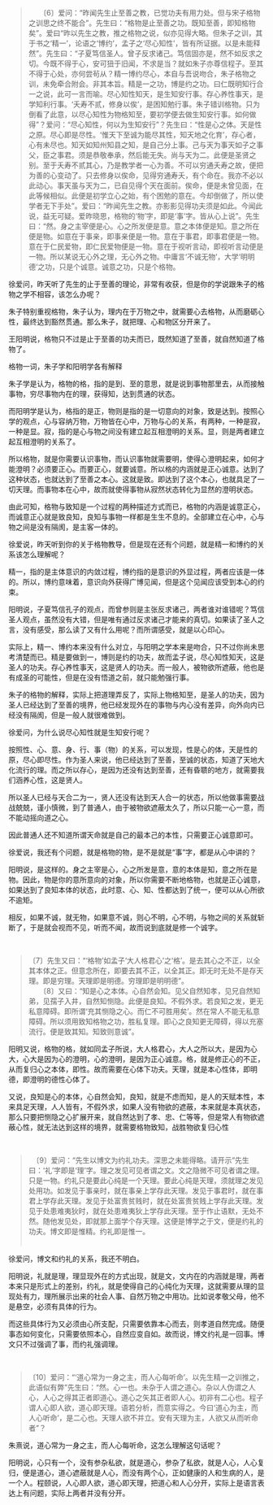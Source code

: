 <blockquote data-pid="g3EKVKgW">　　〔6〕爱问：“昨闻先生止至善之教，已觉功夫有用力处。但与宋子格物之训思之终不能合”。先生曰：“格物是止至善之功。既知至善，即知格物矣”。爱曰“昨以先生之教，推之格物之说，似亦见得大略。但朱子之训，其于书之‘精一’，论语之‘博约’，孟子之‘尽心知性’，皆有所证据。以是未能释然”。先生曰：“子夏笃信圣人。曾子反求诸己。笃信固亦是，然不如反求之切。今既不得于心，安可狃于旧闻，不求是当？就如朱子亦尊信程子。至其不得于心处，亦何尝茍从？精一博约尽心，本自与吾说吻合，朱子格物之训，未免牵合附会。非其本旨。精是一之功，博是约之功。曰仁既明知行合一之说，此可一言而喻。尽心知性知天，是生知安行事。存心养性事天，是学知利行事。‘夭寿不贰，修身以俟’，是困知勉行事。朱子错训格物。只为倒看了此意，以尽心知性为物格知至，要初学便去做生知安行事。如何做得”？爱问：“尽心知性，何以为生知安行”？先生曰：“性是心之体。天是性之原。尽心即是尽性。‘惟天下至诚为能尽其性，知天地之化育’，存心者，心有未尽也。知天如知州知县之知，是自己分上事。己与天为事天如子之事父，臣之事君。须是恭敬奉承，然后能无失。尚与天为二。此便是圣贤之别。至于夭寿不贰其心，乃是教学者一心为善。不可以穷通夭寿之故，便把为善的心变动了。只去修身以俟命，见得穷通寿夭，有个命在。我亦不必以此动心。事天虽与天为二，已自见得个天在面前。俟命，便是未曾见面，在此等候相似。此便是初学立心之始，有个困勉的意在。今却倒做了，所以使学者无下手处”。爱曰：“昨闻先生之教。亦影影见得功夫须是如此。今闻此说，益无可疑。爱昨晓思，格物的‘物’字，即是‘事’字。皆从心上说”。先生曰：“然。身之主宰便是心。心之所发便是意。意之本体便是知。意之所在便是物。如意在于事亲，即事亲便是一物。意在于事君，即事君便是一物。意在于仁民爱物，即仁民爱物便是一物。意在于视听言动，即视听言动便是一物。所以某说无心外之理，无心外之物。中庸言‘不诚无物’，大学‘明明德’之功，只是个诚意。诚意之功，只是个格物。</blockquote><p data-pid="8iPiiew7">徐爱问，昨天听了先生的止于至善的理论，非常有收获，但是你的学说跟朱子的格物之学不相容，该怎么办呢？</p><p data-pid="V3xuZGpO">朱子特别重视格物，朱子认为，理内在于万物之中，就需要心去格物，从而磨砺心性，最终达到豁然贯通。那么朱子，就把理、心和物区分开来了。</p><p data-pid="bXpypk8v">王阳明说，格物只不过是止于至善的功夫而已，既然知道了至善，就自然知道了格物了。</p><p data-pid="l7UeH_ey">格物一词，朱子学和阳明学各有解释</p><p data-pid="J7-fEodj">朱子学是认为，格物的格，指的是到、至的意思，就是说到事物那里去，从而接触事物，穷尽事物内在的理，获得知，达到贯通的状态。</p><p data-pid="WLPB9y4e">而阳明学是认为，格指的是正，物则是指的是一切意向的对象，致是达到。按照心学的观点，心与容纳万物，万物皆在心中，万物与心的关系，有两种，一种是寂，一种是显。寂，指的是心与物之间没有建立起互相澄明的关系。显，则是两者建立起互相澄明的关系了。</p><p data-pid="hopqOq9J">所以格物，就是你需要认识事物，而认识事物就需要明，使得心澄明起来，如何才能澄明？必须要正心。而要正心，就要诚意。所以格的内涵就是正心诚意。达到了这种状态，也就达到了至善之本心。这就是致。即达到了这个本心，也就具足了一切天理。而事物本在心中，故而就使得事物从寂然状态转化为显然的澄明状态。</p><p data-pid="jLtQlz-R">由此可知，格物与致知是一个过程的两种描述方式而已，格物的内涵是诚意正心，而诚意正心就是致良知，良知与事物一样都是生生不息的。全部建立在心中，心与物之间是没有隔阂，是主客一体的。</p><p data-pid="8sJw7cMi">徐爱说，昨天听到你的关于格物教导，但是现在还有个问题，就是精一和博约的关系该怎么理解呢？</p><p data-pid="EeSbCgnu">精一，指的是主体意识的内敛过程，博约指的是意识的外显过程，两者应该是一体的。所以，博约意味着，意识向外获得广博见闻，但是这个见闻应该受到本心的约束。</p><p data-pid="p8wgf4C4">阳明说，子夏笃信孔子的观点，而曾参则是主张反求诸己，两者谁对谁错呢？笃信圣人观点，虽然没有大错，但是唯有通过反求诸己才能来的真切。如果读了圣人之言，没有感受，那么读了又有什么用呢？而所谓感受，就是以心印心。</p><p data-pid="axEE6Rlo">实际上，精一、博约本来没有什么对立，与阳明之学本来是吻合，只不过你尚未思考清楚而已。精是要做到一，博则是约的功夫，故而孟子说，尽心知性知天，这是圣人的功夫。存心养性事天，这是贤人的功夫。而一般人，被物欲所遮蔽，他也是有成圣的可能性，但是在没有悟道之前，就只能勉强行事。</p><p data-pid="KWpIgDNI">朱子的格物的解释，实际上把道理弄反了，实际上物格知至，是圣人的功夫，因为圣人已经达到了至善的境界，他已经发现外在的事物与内心没有差异，向外向内已经没有隔阂，但是一般人就很难做到。</p><p data-pid="AA41Dtbr">徐爱问，为什么说尽心知性就是生知安行呢？</p><p data-pid="qMW9oDHU">按照性、心、意、身、行、事（物）的关系，可以发现，性是心的体，天是性的原，尽心即尽性。作为圣人来说，他已经达到了至善，至诚的状态，知道了天地大化流行的理。而之所以存心，是因为还没有达到至善，还有昏聩的地方，就需要我们涵养心性，这是贤人。</p><p data-pid="q3acQd_9">所以圣人已经与天合二为一，贤人还没有达到天人合一的状态，所以他做事需要战战兢兢，谨小慎微，到了普通人，由于被物欲遮蔽太久了，所以只能一心一意，而不能动摇向道之心。</p><p data-pid="vZzYMyhc">因此普通人还不知道所谓天命就是自己的最本己的本性，只需要正心诚意即可。</p><p data-pid="fX4E1_NS">徐爱说，我还有个问题，就是格物的物，是不是就是“事”字，都是从心中讲的？</p><p data-pid="3O4otJr0">阳明说，是这样的。身之主宰是心，心之所发是意，意的本体是知，意之所在是物。因此，物是你的意所意向的对象，所以你需要不断地格物，也就是正心诚意，如果达到了良知本体的状态，此时意、心、知、性都达到了统一，便可以从心所欲不逾矩。</p><p data-pid="MkGJqU2E">相反，如果不诚，就无物，如果意不诚，则心不明，心不明，与物之间的关系就斩断了，于是就会视而不见，听而不闻，故而说到底就是修一个诚字。</p><p><br></p><blockquote data-pid="EDeq0TIN">〔7〕先生又曰：“‘格物’如孟子‘大人格君心’之‘格’。是去其心之不正，以全其本体之正。但意念所在，即要去其不正，以全其正。即无时无处不是存天理。即是穷理。天理即是明德。穷理即是明明德”。<br>　　〔8〕又曰：“知是心之本体。心自然会知。见父自然知孝，见兄自然知弟，见孺子入井，自然知恻隐。此便是良知。不假外求。若良知之发，更无私意障碍。即所谓‘充其恻隐之心。而仁不可胜用矣’。然在常人不能无私意障碍。所以须用致知格物之功，胜私复理。即心之良知更无障碍，得以充塞流行。便是致其知。知致则意诚”。</blockquote><p data-pid="-fdTTBqZ">阳明又说，格物的格，就如同孟子所说，大人格君心，大人之所以大，是因为心大，心大是因为心的澄明，心的澄明，是因为正心诚意。格，就是修正心的不正，从而复归心之本体，即性。故而需要在心体下功夫。天理，就是本心性体，即明德，即澄明的德性心体了。</p><p data-pid="zlrCWDt_">又说，良知是心的本体，心自然会知，良知，就是不虑而知，是人的天赋本性，本来具足天理，人人皆有，不假外求，如果人没有物欲的遮蔽，本来就是本真状态，那么只要把恻隐之心扩展开来，就自然达到了孝、忠、仁等等，但是常人有物欲遮蔽心性，就无法达到这样的境界，就需要格物致知，战胜物欲复归心性</p><p><br></p><blockquote data-pid="A9Zagfzg">　〔9〕爱问：“先生以博文为约礼功夫。深思之未能得略。请开示”先生曰：‘礼’字即是‘理’字。理之发见可见者谓之文。文之隐微不可见者谓之理。只是一物。约礼只是要此心纯是一个天理。要此心纯是天理，须就理之发见处用功。如发见于事亲时，就在事亲上学存此天理。发见于事君时，就在事君上学存此天理。发见于处富贵贫贱时，就在处富贵贫贱上学存此天理。发见于处患难夷狄时，就在处患难夷狄上学存此天理。至于作止语默，无处不然。随他发见处，即就那上面学个存天理。这便是博学之于文，便是约礼的功夫。博文即是惟精。约礼即是惟一。<br>　　</blockquote><p data-pid="yDDXsjZQ">徐爱问，博文和约礼的关系，我还不明白。</p><p data-pid="BXIp0tZs">阳明说，礼就是理，理显现外在的方式出现，就是文，文内在的内涵就是理，两者本来只是形式上的差别，约礼，就是使得自己的心纯化为天理，这就需要从理的显现处有力，理所展示出来的社会人事、自然万物之中用功。比如说孝敬父母，他不是悬空，必须有具体的行为。</p><p data-pid="zYGohtD-">而这些具体行为又必须由心所支配，只需要依靠本心而去，则孝道自然完成。随便事态如何变化，只需要依照本心，自然应变自如。故而说，博文约礼是一回事。博文只不过强调了事，而约礼强调理。</p><p><br></p><blockquote data-pid="hw2HabYx">〔10〕爱问：“‘道心常为一身之主，而人心每听命’。以先生精一之训推之，此语似有弊”先生曰：“然。心一也。未杂于人谓之道心。杂以人伪谓之人心，人心之得其正者即道心。道心之矢其正者即人心。初非有二心也。程子谓人心即人欲，道心即天理。语若分析，而意实得之。今曰‘道心为主，而人心听命’，是二心也。天理人欲不并立。安有天理为主，人欲又从而听命者”？</blockquote><p data-pid="pLKSojfx">朱熹说，道心常为一身之主，而人心每听命，这怎么理解这句话呢？</p><p data-pid="-5Z1rjnB">阳明说，心只有一个，没有参杂私欲，就是道心，参杂了私欲，就是人心，人心复归，便是道心，道心遮蔽就是人心，而没有两个心，正如健康的人和生病的人，是一个人。程颐说，人心即人欲，道心即天理，把道心和人心分开，实际上是语言表达上有问题，实际上两者并没有分开。</p><p></p><p></p>